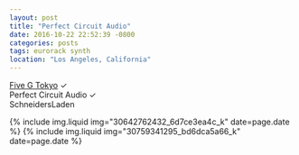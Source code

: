 ```yaml
---
layout: post
title: "Perfect Circuit Audio"
date: 2016-10-22 22:52:39 -0800
categories: posts
tags: eurorack synth
location: "Los Angeles, California"
---
```


<a href="{{ site.url }}/posts/2016/03/09/five-g-tokyo.html">Five G Tokyo</a> &#x2713;<br />
Perfect Circuit Audio &#x2713;<br />
SchneidersLaden

{% include img.liquid img="30642762432_6d7ce3ea4c_k" date=page.date %}
{% include img.liquid img="30759341295_bd6dca5a66_k" date=page.date %}
